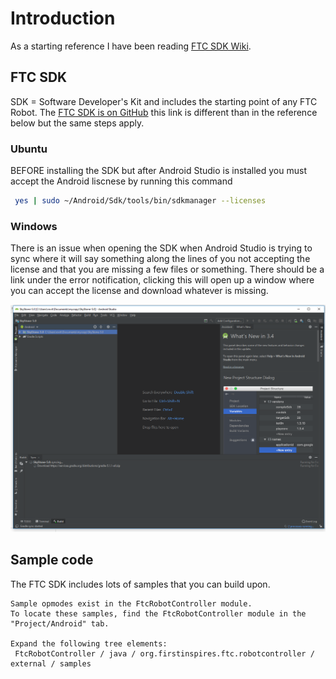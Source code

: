 # Introduction

As a starting reference I have been reading [FTC SDK Wiki](https://github.com/ftctechnh/ftc_app/wiki).

## FTC SDK

SDK = Software Developer's Kit and includes the starting point of any FTC Robot.  The [FTC SDK is on GitHub](https://github.com/FIRST-Tech-Challenge/SkyStone)
this link is different than in the reference below but the same steps apply.  

### Ubuntu 

BEFORE installing the SDK but after Android Studio is installed you must accept
the Android liscnese by running this command

```bash
 yes | sudo ~/Android/Sdk/tools/bin/sdkmanager --licenses
```

### Windows

There is an issue when opening the SDK when Android Studio is trying to sync where it will say something along the lines of you not
accepting the license and that you are missing a few files or something. There should be a link under the error notification, clicking
this will open up a window where you can accept the license and download whatever is missing.


![Android Studio After Import](docs/00_AS_After_Import.PNG "Android Studio After Import")

## Sample code

The FTC SDK includes lots of samples that you can build upon.

```
Sample opmodes exist in the FtcRobotController module.
To locate these samples, find the FtcRobotController module in the "Project/Android" tab.

Expand the following tree elements:
 FtcRobotController / java / org.firstinspires.ftc.robotcontroller / external / samples
 ```
